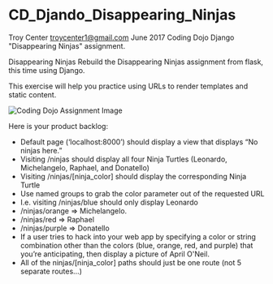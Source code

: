 # CD_Djando_Disappearing_Ninjas
Troy Center troycenter1@gmail.com June 2017 
Coding Dojo Django "Disappearing Ninjas" assignment. 

Disappearing Ninjas
Rebuild the Disappearing Ninjas assignment from flask, this time using Django.

This exercise will help you practice using URLs to render templates and static content.

<img src="http://s3.amazonaws.com/General_V88/boomyeah/company_209/chapter_3832/handouts/chapter3832_6610_tmnt.png" alt="Coding Dojo Assignment Image">

Here is your product backlog:

<ul> 
    <li>Default page (‘localhost:8000’) should display a view that displays “No ninjas here.”</li>
    <li>Visiting /ninjas should display all four Ninja Turtles (Leonardo, Michelangelo, Raphael, and Donatello)</li>
    <li>Visiting /ninjas/[ninja_color] should display the corresponding Ninja Turtle</li>
        <li>Use named groups to grab the color parameter out of the requested URL</li>
        <li>I.e. visiting /ninjas/blue should only display Leonardo</li>
        <li>/ninjas/orange => Michelangelo.</li>
        <li>/ninjas/red => Raphael</li>
        <li>/ninjas/purple => Donatello</li>
    <li>If a user tries to hack into your web app by specifying a color or string combination other than the colors (blue, orange, red, and purple) that you’re anticipating, then display a picture of April O'Neil.</li> 
    <li>All of the ninjas/[ninja_color] paths should just be one route (not 5 separate routes…)</li>
</ul>